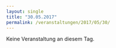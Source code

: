 ```yaml
---
layout: single
title: "30.05.2017"
permalink: /veranstaltungen/2017/05/30/
---
```


Keine Veranstaltung an diesem Tag.
